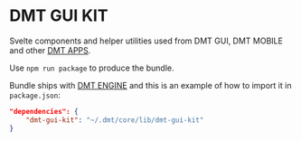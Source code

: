 # DMT GUI KIT

Svelte components and helper utilities used from DMT GUI, DMT MOBILE and other [DMT APPS](https://github.com/uniqpath/dmt/blob/main/help/DMT_APPS_SVELTE.md).

Use `npm run package` to produce the bundle.

Bundle ships with [DMT ENGINE](https://github.com/uniqpath/dmt) and this is an example of how to import it in `package.json`:

```json
"dependencies": {
    "dmt-gui-kit": "~/.dmt/core/lib/dmt-gui-kit"
}
```
